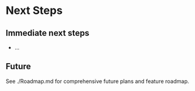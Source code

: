 # Next Steps

## Immediate next steps
- ...

## Future
See ./Roadmap.md for comprehensive future plans and feature roadmap.
